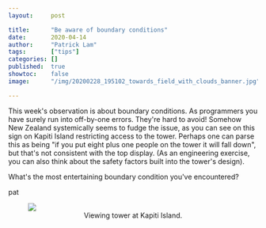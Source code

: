 ```yaml
---
layout:     post

title:      "Be aware of boundary conditions"
date:       2020-04-14
author:     "Patrick Lam"
tags:       ["tips"]
categories: []
published:  true
showtoc:    false
image:      "/img/20200228_195102_towards_field_with_clouds_banner.jpg"

---
```


This week's observation is about boundary conditions. As programmers
you have surely run into off-by-one errors. They're hard to avoid!
Somehow New Zealand systemically seems to fudge the issue, as you can
see on this sign on Kapiti Island restricting access to the
tower. Perhaps one can parse this as being "if you put eight plus one
people on the tower it will fall down", but that's not consistent with
the top display. (As an engineering exercise, you can also think
about the safety factors built into the tower's design).

What's the most entertaining boundary condition you've encountered?

pat

<figure>
<a href="/img/20200117_boundary_conditions_large.jpg"><img src="/img/20200117_boundary_conditions.jpg"></a>
<figcaption style="text-align:center">Viewing tower at Kapiti Island.</figcaption>
</figure>
